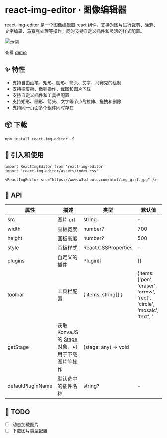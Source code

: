 # react-img-editor · 图像编辑器

react-img-editor 是一个图像编辑器 react 组件，支持对图片进行裁剪、涂鸦、文字编辑、马赛克处理等操作，同时支持自定义插件和灵活的样式配置。

![示例](https://s2.ax1x.com/2020/02/16/39gZcD.png)

查看 [demo](https://yaokailun.github.io/react-img-editor/)

## ✨ 特性

- 支持自由画笔、矩形、圆形、箭头、文字、马赛克的绘制
- 支持橡皮擦、撤销操作、截图和图片下载
- 支持自定义插件和工具栏配置
- 支持矩形、圆形、箭头、文字等节点的拉伸、拖拽和删除
- 支持同一页面多个组件同时存在

## 📦 下载

```
npm install react-img-editor -S
```

## 🔨 引入和使用

```
import ReactImgEditor from 'react-img-editor'
import 'react-img-editor/assets/index.css'

<ReactImgEditor src="https://www.w3schools.com/html/img_girl.jpg" />
```

## 🧰 API

| 属性 | 描述 | 类型 | 默认值 |
| --- | --- | --- | --- |
| src | 图片 url | string | - |
| width | 画板宽度 | number? | 700 |
| height | 画板高度 | number? | 500 |
| style | 画板样式 | React.CSSProperties | - |
| plugins | 自定义的插件 | Plugin[] | [] |
| toolbar | 工具栏配置 | { items: string[] } | {items: ['pen', 'eraser', 'arrow', 'rect', 'circle', 'mosaic', 'text', '|', 'repeal', 'download', 'crop']} |
| getStage | 获取 KonvaJS 的 [Stage](https://konvajs.org/api/Konva.Stage.html) 对象，可用于下载图片等操作 | (stage: any) => void |
| defaultPluginName | 默认选中的插件名称 | string? | - |


## 📝 TODO

- [ ] 动态加载图片
- [ ] 下载图片类型配置
